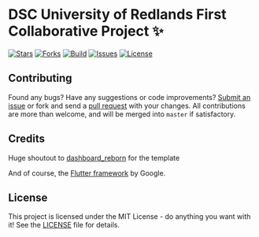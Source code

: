 
# DSC University of Redlands First Collaborative Project ✨

[![Stars](https://img.shields.io/github/stars/rafaelzasas/RedlandsDSC_DevTest.svg)](https://github.com/rafaelzasas/RedlandsDSC_DevTest/stargazers)
[![Forks](https://img.shields.io/github/forks/rafaelzasas/RedlandsDSC_DevTest.svg)](https://github.com/rafaelzasas/RedlandsDSC_DevTest/network/members)
[![Build](https://github.com/rafaelzasas/RedlandsDSC_DevTest/workflows/Build/badge.svg)](https://github.com/rafaelzasas/RedlandsDSC_DevTest/actions?query=workflow%3ABuild)
[![Issues](https://img.shields.io/github/issues/rafaelzasas/RedlandsDSC_DevTest.svg)](https://github.com/rafaelzasas/RedlandsDSC_DevTest/issues)
[![License](https://img.shields.io/github/license/rafaelzasas/RedlandsDSC_DevTest.svg)](https://opensource.org/licenses/MIT)



## Contributing

Found any bugs? Have any suggestions or code improvements? [Submit an issue](https://github.com/rafaelzasas/RedlandsDSC_DevTest/issues) or fork and send a [pull request](https://github.com/rafaelzasas/RedlandsDSC_DevTest/pulls) with your changes. All contributions are more than welcome, and will be merged into `master` if satisfactory.

## Credits

Huge shoutout to [dashboard_reborn](https://github.com/urmilshroff/dashboard_reborn/graphs/contributors) for the template

And of course, the [Flutter framework](https://github.com/flutter/flutter) by Google.


## License

This project is licensed under the MIT License - do anything you want with it! See the [LICENSE](LICENSE) file for details.
